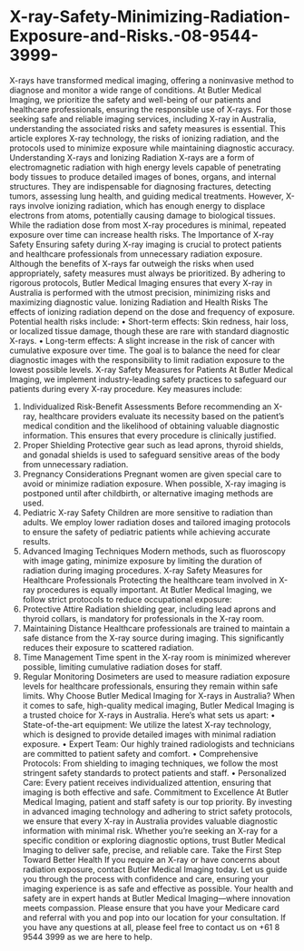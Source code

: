 # X-ray-Safety-Minimizing-Radiation-Exposure-and-Risks.-08-9544-3999-
 X-rays have transformed medical imaging, offering a noninvasive method to diagnose and monitor a wide range of conditions. At Butler Medical Imaging, we prioritize the safety and well-being of our patients and healthcare professionals, ensuring the responsible use of X-rays. For those seeking safe and reliable imaging services, including X-ray in Australia, understanding the associated risks and safety measures is essential.
This article explores X-ray technology, the risks of ionizing radiation, and the protocols used to minimize exposure while maintaining diagnostic accuracy.
Understanding X-rays and Ionizing Radiation
X-rays are a form of electromagnetic radiation with high energy levels capable of penetrating body tissues to produce detailed images of bones, organs, and internal structures. They are indispensable for diagnosing fractures, detecting tumors, assessing lung health, and guiding medical treatments.
However, X-rays involve ionizing radiation, which has enough energy to displace electrons from atoms, potentially causing damage to biological tissues. While the radiation dose from most X-ray procedures is minimal, repeated exposure over time can increase health risks.
The Importance of X-ray Safety
Ensuring safety during X-ray imaging is crucial to protect patients and healthcare professionals from unnecessary radiation exposure. Although the benefits of X-rays far outweigh the risks when used appropriately, safety measures must always be prioritized.
By adhering to rigorous protocols, Butler Medical Imaging ensures that every X-ray in Australia is performed with the utmost precision, minimizing risks and maximizing diagnostic value.
Ionizing Radiation and Health Risks
The effects of ionizing radiation depend on the dose and frequency of exposure. Potential health risks include:
•	Short-term effects: Skin redness, hair loss, or localized tissue damage, though these are rare with standard diagnostic X-rays.
•	Long-term effects: A slight increase in the risk of cancer with cumulative exposure over time.
The goal is to balance the need for clear diagnostic images with the responsibility to limit radiation exposure to the lowest possible levels.
X-ray Safety Measures for Patients
At Butler Medical Imaging, we implement industry-leading safety practices to safeguard our patients during every X-ray procedure. Key measures include:
1. Individualized Risk-Benefit Assessments
Before recommending an X-ray, healthcare providers evaluate its necessity based on the patient’s medical condition and the likelihood of obtaining valuable diagnostic information. This ensures that every procedure is clinically justified.
2. Proper Shielding
Protective gear such as lead aprons, thyroid shields, and gonadal shields is used to safeguard sensitive areas of the body from unnecessary radiation.
3. Pregnancy Considerations
Pregnant women are given special care to avoid or minimize radiation exposure. When possible, X-ray imaging is postponed until after childbirth, or alternative imaging methods are used.
4. Pediatric X-ray Safety
Children are more sensitive to radiation than adults. We employ lower radiation doses and tailored imaging protocols to ensure the safety of pediatric patients while achieving accurate results.
5. Advanced Imaging Techniques
Modern methods, such as fluoroscopy with image gating, minimize exposure by limiting the duration of radiation during imaging procedures.
X-ray Safety Measures for Healthcare Professionals
Protecting the healthcare team involved in X-ray procedures is equally important. At Butler Medical Imaging, we follow strict protocols to reduce occupational exposure:
1. Protective Attire
Radiation shielding gear, including lead aprons and thyroid collars, is mandatory for professionals in the X-ray room.
2. Maintaining Distance
Healthcare professionals are trained to maintain a safe distance from the X-ray source during imaging. This significantly reduces their exposure to scattered radiation.
3. Time Management
Time spent in the X-ray room is minimized wherever possible, limiting cumulative radiation doses for staff.
4. Regular Monitoring
Dosimeters are used to measure radiation exposure levels for healthcare professionals, ensuring they remain within safe limits.
Why Choose Butler Medical Imaging for X-rays in Australia?
When it comes to safe, high-quality medical imaging, Butler Medical Imaging is a trusted choice for X-rays in Australia. Here’s what sets us apart:
•	State-of-the-art equipment: We utilize the latest X-ray technology, which is designed to provide detailed images with minimal radiation exposure.
•	Expert Team: Our highly trained radiologists and technicians are committed to patient safety and comfort.
•	Comprehensive Protocols: From shielding to imaging techniques, we follow the most stringent safety standards to protect patients and staff.
•	Personalized Care: Every patient receives individualized attention, ensuring that imaging is both effective and safe.
Commitment to Excellence
At Butler Medical Imaging, patient and staff safety is our top priority. By investing in advanced imaging technology and adhering to strict safety protocols, we ensure that every X-ray in Australia provides valuable diagnostic information with minimal risk.
Whether you’re seeking an X-ray for a specific condition or exploring diagnostic options, trust Butler Medical Imaging to deliver safe, precise, and reliable care.
Take the First Step Toward Better Health
If you require an X-ray or have concerns about radiation exposure, contact Butler Medical Imaging today. Let us guide you through the process with confidence and care, ensuring your imaging experience is as safe and effective as possible.
Your health and safety are in expert hands at Butler Medical Imaging—where innovation meets compassion.
Please ensure that you have your Medicare card and referral with you and pop into our location for your consultation. If you have any questions at all, please feel free to contact us on +61 8 9544 3999 as we are here to help.
